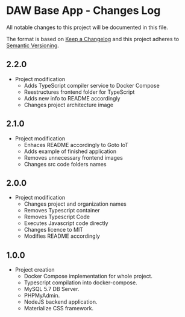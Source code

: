 # DAW Base App - Changes Log


All notable changes to this project will be documented in this file.

The format is based on [Keep a Changelog](http://keepachangelog.com/) and this project adheres to [Semantic Versioning](http://semver.org/).


## 2.2.0

* Project modification
    * Adds TypeScript compiler service to Docker Compose
    * Reestructures frontend folder for TypeScript
    * Adds new info to README accordingly
    * Changes project architecture image

## 2.1.0

* Project modification
    * Enhaces README accordingly to Goto IoT
    * Adds example of finished application
    * Removes unnecessary frontend images
    * Changes src code folders names

## 2.0.0

* Project modification
    * Changes project and organization names
    * Removes Typescript container
    * Removes Typescript Code
    * Executes Javascript code directly
    * Changes licence to MIT
    * Modifies README accordingly

## 1.0.0

* Project creation
    * Docker Compose implementation for whole project.
    * Typescript compilation into docker-compose.
    * MySQL 5.7 DB Server.
    * PHPMyAdmin.
    * NodeJS backend application.
    * Materialize CSS framework.

